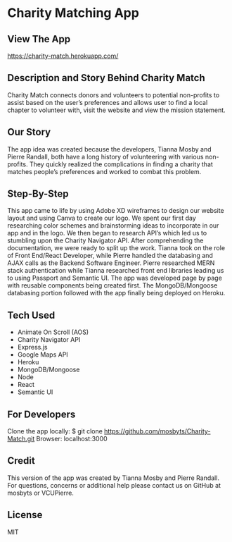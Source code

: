 # Charity Matching App

## View The App
https://charity-match.herokuapp.com/

## Description and Story Behind Charity Match
Charity Match connects donors and volunteers to potential non-profits to assist based on the user’s preferences and allows user to find a local chapter to volunteer with, visit the website and view the mission statement. 

## Our Story
The app idea was created because the developers, Tianna Mosby and Pierre Randall, both have a long history of volunteering with various non-profits. They quickly realized the complications in finding a charity that matches people’s preferences and worked to combat this problem.

## Step-By-Step
This app came to life by using Adobe XD wireframes to design our website layout and using Canva to create our logo. We spent our first day researching color schemes and brainstorming ideas to incorporate in our app and in the logo.
We then began to research API’s which led us to stumbling upon the Charity Navigator API. After comprehending the documentation, we were ready to split up the work. Tianna took on the role of Front End/React Developer, while Pierre handled the databasing and AJAX calls as the Backend Software Engineer.
Pierre researched MERN stack authentication while Tianna researched front end libraries leading us to using Passport and Semantic UI. The app was developed page by page with reusable components being created first. The MongoDB/Mongoose databasing portion followed with the app finally being deployed on Heroku.

## Tech Used
- Animate On Scroll (AOS)
- Charity Navigator API
- Express.js
- Google Maps API
- Heroku
- MongoDB/Mongoose
- Node
- React
- Semantic UI

## For Developers
Clone the app locally:
    $ git clone https://github.com/mosbyts/Charity-Match.git
Browser:
    localhost:3000

## Credit
This version of the app was created by Tianna Mosby and Pierre Randall. For questions, concerns or additional help please contact us on GitHub at mosbyts or VCUPierre.

## License
MIT
